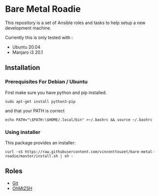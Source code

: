 # Bare Metal Roadie

This repository is a set of Ansible roles and tasks to help setup a new development machine.

Currently this is only tested with :

* Ubuntu 20.04
* Manjaro i3 20.1

## Installation

### Prerequisites For Debian / Ubuntu

First make sure you have python and pip installed.

```
sudo apt-get install python3-pip
```

and that your PATH is correct

```
echo PATH="\$PATH:\$HOME/.local/bin" >~/.bashrc && source ~/.bashrc
```

### Using installer

This package provides an installer:

```
curl -sS https://raw.githubusercontent.com/vincenttouzet/bare-metal-roadie/master/install.sh | sh -
```

## Roles

* [Git](roles/git/README.md)
* [OhMtZSH](roles/ohmyzsh/README.md)
